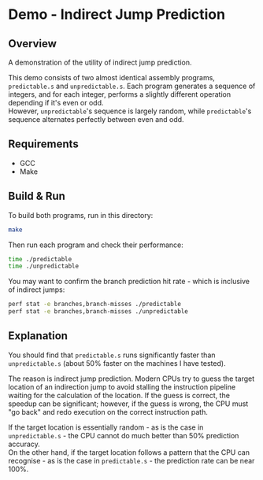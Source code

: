 # Demo - Indirect Jump Prediction

## Overview

A demonstration of the utility of indirect jump prediction.

This demo consists of two almost identical assembly programs, `predictable.s` and `unpredictable.s`. Each program generates a sequence of integers, and for each integer, performs a slightly different operation depending if it's even or odd.  
However, `unpredictable`'s sequence is largely random, while `predictable`'s sequence alternates perfectly between even and odd.

## Requirements

- GCC
- Make

## Build & Run

To build both programs, run in this directory:

```bash
make
```

Then run each program and check their performance:

```bash
time ./predictable
time ./unpredictable
```

You may want to confirm the branch prediction hit rate - which is inclusive of indirect jumps:

```bash
perf stat -e branches,branch-misses ./predictable
perf stat -e branches,branch-misses ./unpredictable
```

## Explanation

You should find that `predictable.s` runs significantly faster than `unpredictable.s` (about 50% faster on the machines I have tested).

The reason is indirect jump prediction. Modern CPUs try to guess the target location of an indirection jump to avoid stalling the instruction pipeline waiting for the calculation of the location. If the guess is correct, the speedup can be significant; however, if the guess is wrong, the CPU must "go back" and redo execution on the correct instruction path.

If the target location is essentially random - as is the case in `unpredictable.s` - the CPU cannot do much better than 50% prediction accuracy.  
On the other hand, if the target location follows a pattern that the CPU can recognise - as is the case in `predictable.s` - the prediction rate can be near 100%.
